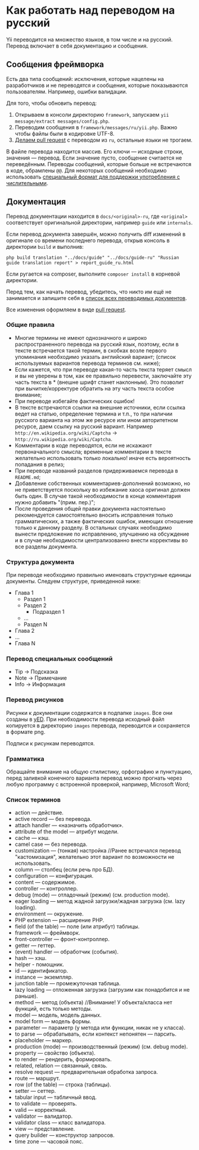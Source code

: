 Как работать над переводом на русский
=====================================

Yii переводится на множество языков, в том числе и на русский. Перевод включает в себя документацию и сообщения.

Сообщения фреймворка
--------------------

Есть два типа сообщений: исключения, которые нацелены на разработчиков и не переводятся и сообщения, которые показываются
пользователям. Например, ошибки валидации.

Для того, чтобы обновить перевод:

1. Открываем в консоли директорию `framework`, запускаем `yii message/extract messages/config.php`.
3. Переводим сообщения в `framework/messages/ru/yii.php`. Важно чтобы файлы были в кодировке UTF-8.
4. [Делаем pull request](https://github.com/yiisoft/yii2/blob/master/docs/internals/git-workflow.md) с переводом из `ru`,
остальные языки не трогаем.

В файле перевода находится массив. Его ключи — исходные строки, значения — перевод. Если значение пусто, сообщение
считается не переведённым. Переводы сообщений, которые больше не встречаются в коде, обрамлены `@@`. Для некоторых сообщений
необходимо использовать [специальный формат для поддержки употребления с числительными](../guide-ru/tutorial-i18n.md).

Документация
------------

Перевод документации находится в `docs/<original>-ru`, где `<original>` соответствует оригинальной директории, например
`guide` или `internals`.

Если перевод документа завершён, можно получить diff изменений в оригинале со времени последнего перевода, открыв консоль
в директории `build` и выполнив:

```
php build translation "../docs/guide" "../docs/guide-ru" "Russian guide translation report" > report_guide_ru.html
```

Если ругается на composer, выполните `composer install` в корневой директории.

Перед тем, как начать перевод, убедитесь, что никто им ещё не занимается и запишите себя в
[список всех переводимых документов](https://docs.google.com/spreadsheets/d/1uxV0LwmR-8XXqlT8C6VqWllZjuoyIj-UkYpAQPWyUzE/edit?usp=sharing).

Все изменения оформляем в виде [pull request](https://github.com/yiisoft/yii2/blob/master/docs/internals/git-workflow.md).


### Общие правила

- Многие термины не имеют однозначного и широко распространенного перевода на русский язык, поэтому, если в тексте
  встречается такой термин, в скобках возле первого упоминания необходимо указать английский вариант; (список используемых
  вариантов перевода терминов см. ниже); 
- Если кажется, что при переводе какая-то часть текста теряет смысл и вы не уверены в том, как ее правильно перевести,
  заключайте эту часть текста в * (внешне шрифт станет наклонным). Это позволит при вычитке/корректуре обратить на эту
  часть текста особое внимание; 
- При переводе избегайте фактических ошибок! 
- В тексте встречаются ссылки на внешние источники, если ссылка ведет на статью, определение термина и т.п., то при
  наличии русского варианта на этом же ресурсе или ином авторитетном ресурсе, даем ссылку на русский вариант.
  Например `http://en.wikipedia.org/wiki/Captcha` → `http://ru.wikipedia.org/wiki/Captcha`. 
- Комментарии в коде переводятся, если не искажают первоначального смысла; временные комментарии в тексте желательно
  использовать только локально! иначе есть вероятность попадания в релиз; 
- При переводе названий разделов придерживаемся перевода в `README.md`; 
- Добавление собственных комментариев-дополнений возможно, но не приветствуется поскольку во избежание хаоса оригинал
  должен быть один. В случае такой необходимости в конце комментария нужно добавить "(прим. пер.)"; 
- После проведения общей правки документа настоятельно рекомендуется самостоятельно вносить исправления только
  грамматических, а также фактических ошибок, имеющих отношение только к данному разделу. В остальных случаях необходимо
  вынести предложение по исправлению, улучшению на обсуждение и в случае необходимости централизованно внести коррективы
  во все разделы документа.
   

### Структура документа

При переводе необходимо правильно именовать структурные единицы документы. Следуем структуре, приведенной ниже:

- Глава 1 
  - Раздел 1 
  - Раздел 2 
    - Подраздел 1 
  - ... 
  - Раздел N 
- Глава 2 
- ... 
- Глава N
 
### Перевод специальных сообщений

- Tip → Подсказка 
- Note → Примечание 
- Info → Информация 

### Перевод рисунков

Рисунки к документации содержатся в подпапке `images`. Все они созданы в [yED](http://www.yworks.com/en/products_yed_about.html).
При необходимости перевода исходный файл копируется в директорию `images` перевода, переводится и сохраняется в формате png.

Подписи к рисункам переводятся.

### Грамматика


Обращайте внимание на общую стилистику, орфографию и пунктуацию, перед заливкой конечного варианта перевод можно прогнать
через любую программу с встроенной проверкой, например, Microsoft Word;

### Список терминов

- action — действие. 
- active record — без перевода. 
- attach handler — «назначить обработчик». 
- attribute of the model — атрибут модели.
- cache — кэш.
- camel case — без перевода. 
- customization — (тонкая) настройка //Ранее встречался перевод "кастомизация", желательно этот вариант по возможности не использовать. 
- column — столбец (если речь про БД).
- configuration — конфигурация.  
- content — содержимое. 
- controller — контроллер. 
- debug (mode) — отладочный (режим) (см. production mode). 
- eager loading — метод жадной загрузки/жадная загрузка (см. lazy loading).
- environment — окружение.
- PHP extension — расширение PHP. 
- field (of the table) — поле (или атрибут) таблицы. 
- framework — фреймворк. 
- front-controller — фронт-контроллер. 
- getter — геттер. 
- (event) handler — обработчик (события). 
- hash — хэш. 
- helper - помощник. 
- id — идентификатор. 
- instance — экземпляр. 
- junction table — промежуточная таблица.
- lazy loading — отложенная загрузка (загрузим как понадобится и не раньше). 
- method — метод (объекта) //Внимание! У объекта/класса нет функций, есть только методы. 
- model — модель, модель данных. 
- model form — модель формы. 
- parameter — параметр (у метода или функции, никак не у класса). 
- to parse — обрабатывать, если контекст непонятен — парсить. 
- placeholder — маркер. 
- production (mode) — производственный (режим) (см. debug mode). 
- property — свойство (объекта). 
- to render — рендерить, формировать. 
- related, relation — связанный, связь.
- resolve request — предварительная обработка запроса. 
- route — маршрут. 
- row (of the table) — строка (таблицы). 
- setter — сеттер. 
- tabular input — табличный ввод. 
- to validate — проверять. 
- valid — корректный. 
- validator — валидатор. 
- validator class — класс валидатора. 
- view — представление.
- query builder — конструктор запросов.
- time zone — часовой пояс.
